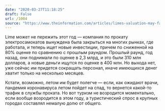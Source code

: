 ```yaml
---
date: "2020-03-27T11:18:25"
draft: False
url: /1004
source: "https://www.theinformation.com/articles/limes-valuation-may-fall-80-in-emergency-fundraising"
---
```


Lime может не пережить этот год — компания по прокату электросамокатов вынуждена была закрыться на многих рынках, где работала, и теперь ищет новые инвестиции, причем по сниженной на 80% оценке по сравнению с прошлым раундом. Прошлый раунд, год назад, они поднимали по оценке в 2,3 млрд, и это были 310 млн долларов, а новые деньги ищутся по оценке в 400 млн. Но выхода нет, уже сейчас им придется сокращать персонал, иначе имеющихся денег хватит только на несколько месяцев.

Кстати, возможно, летом им будет полегче — если, как ожидают врачи, пандемия коронавируса летом пойдет на спад, то вернется какой-то трафик в службы проката. Но вот туризм не возродится моментально, если вообще возродится в этом году, а туристический спрос в крупных городах составлял немалую долю от общего.
